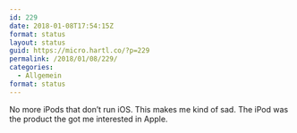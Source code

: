 ```yaml
---
id: 229
date: 2018-01-08T17:54:15Z
format: status
layout: status
guid: https://micro.hartl.co/?p=229
permalink: /2018/01/08/229/
categories:
  - Allgemein
format: status
---
```

No more iPods that don’t run iOS. This makes me kind of sad. The iPod was the product the got me interested in Apple.